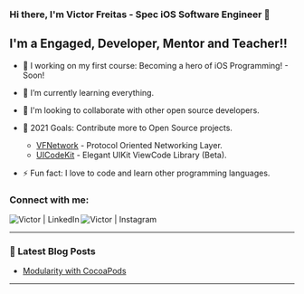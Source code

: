 ### Hi there, I'm Victor Freitas - Spec iOS Software Engineer 👋 

## I'm a Engaged, Developer, Mentor and Teacher!!

- 🔭 I working on my first course: Becoming a hero of iOS Programming! - Soon!
- 🌱 I’m currently learning everything.
- 👯 I'm looking to collaborate with other open source developers.
- 🥅 2021 Goals: Contribute more to Open Source projects.
  - [VFNetwork](https://github.com/vafreitas/VFNetwork) - Protocol Oriented Networking Layer.
  - [UICodeKit](https://github.com/vafreitas/UICodeKit) - Elegant UIKit ViewCode Library (Beta).
  
- ⚡ Fun fact: I love to code and learn other programming languages.

### Connect with me:

[<img align="left" alt="Victor | LinkedIn" src="https://img.shields.io/badge/LinkedIn-0077B5?style=for-the-badge&logo=linkedin&logoColor=white" />][linkedin]
[<img align="left" alt="Victor | Instagram" src="https://img.shields.io/badge/Instagram-E4405F?style=for-the-badge&logo=instagram&logoColor=white" />][instagram]

<br />

---


### 📕 Latest Blog Posts

<!-- BLOG-POST-LIST:START -->
- [Modularity with CocoaPods](https://medium.com/@vitoralves59/modulariza%C3%A7%C3%A3o-ios-com-cocoapods-191a5ba1e694)
<!-- BLOG-POST-LIST:END -->

---


[instagram]: https://instagram.com/vitinholiro
[linkedin]: https://linkedin.com/in/victor-freitas-84bb37124/
